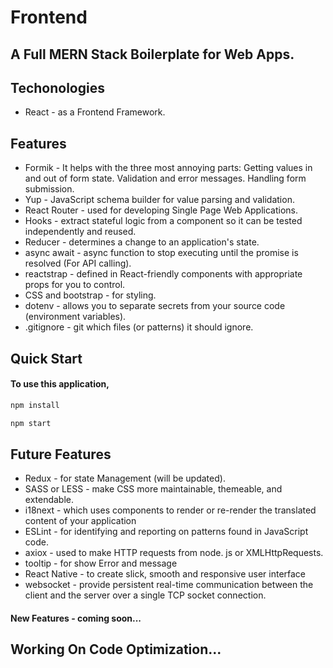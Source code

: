 # Frontend 
## A Full MERN Stack Boilerplate for Web Apps.

## Techonologies

* React - as a Frontend Framework.


## Features

* Formik - It helps with the three most annoying parts: Getting values in and out of form state. Validation and error messages. Handling form submission.
* Yup - JavaScript schema builder for value parsing and validation.
* React Router - used for developing Single Page Web Applications.
* Hooks - extract stateful logic from a component so it can be tested independently and reused.
* Reducer - determines a change to an application's state.
* async await - async function to stop executing until the promise is resolved (For API calling).
* reactstrap - defined in React-friendly components with appropriate props for you to control.
* CSS and bootstrap - for styling.
* dotenv - allows you to separate secrets from your source code (environment variables).
* .gitignore - git which files (or patterns) it should ignore.


## Quick Start

#### To use this application,

```bash
npm install
```  
```bash
npm start
```


## Future Features

* Redux - for state Management (will be updated).
* SASS or LESS - make CSS more maintainable, themeable, and extendable.
* i18next - which uses components to render or re-render the translated content of your application
* ESLint - for identifying and reporting on patterns found in JavaScript code.
* axiox - used to make HTTP requests from node. js or XMLHttpRequests.
* tooltip - for show Error and message
* React Native - to create slick, smooth and responsive user interface
* websocket - provide persistent real-time communication between the client and the server over a single TCP socket connection.
#### New Features - coming soon...


## Working On Code Optimization...